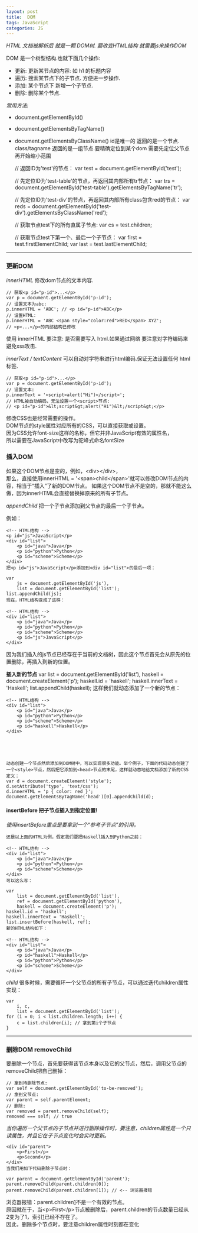 ```yaml
---
layout: post
title:  DOM
tags: JavaScript
categories: JS
---
```


*HTML 文档被解析后 就是一颗 DOM树. 要改变HTML结构 就需要js来操作DOM*

DOM 是一个树型结构.也就下面几个操作: 
- 更新: 更新某节点的内容: 如 h1 的标题内容
- 遍历: 搜索某节点下的子节点. 方便进一步操作.
- 添加: 某个节点下 新增一个子节点.
- 删除: 删除某个节点.

*常用方法:*
- document.getElementById()
- document.getElementsByTagName()
- document.getElementsByClassName()
	id是唯一的 返回的是一个节点.
	class/tagname 返回的是一组节点.要精确定位到某个dom 需要先定位父节点再开始缩小范围


	// 返回ID为'test'的节点：
	var test = document.getElementById('test');
	
	// 先定位ID为'test-table'的节点，再返回其内部所有tr节点：
	var trs = document.getElementById('test-table').getElementsByTagName('tr');
	
	// 先定位ID为'test-div'的节点，再返回其内部所有class包含red的节点：
	var reds = document.getElementById('test-div').getElementsByClassName('red');
	
	// 获取节点test下的所有直属子节点:
	var cs = test.children;
	
	// 获取节点test下第一个、最后一个子节点：
	var first = test.firstElementChild;
	var last = test.lastElementChild;






---
### 更新DOM

*innerHTML* 修改dom节点的文本内容.

	// 获取<p id="p-id">...</p>
	var p = document.getElementById('p-id');
	// 设置文本为abc:
	p.innerHTML = 'ABC'; // <p id="p-id">ABC</p>
	// 设置HTML:
	p.innerHTML = 'ABC <span style="color:red">RED</span> XYZ';
	// <p>...</p>的内部结构已修改


使用 innerHTML 要注意: 是否需要写入 html.如果通过网络 要注意对字符编码来避免xss攻击.



*innerText / textContent*
可以自动对字符串进行html编码.保证无法设置任何 html标签.

	// 获取<p id="p-id">...</p>
	var p = document.getElementById('p-id');
	// 设置文本:
	p.innerText = '<script>alert("Hi")</script>';
	// HTML被自动编码，无法设置一个<script>节点:
	// <p id="p-id">&lt;script&gt;alert("Hi")&lt;/script&gt;</p>



修改CSS也是经常需要的操作。  
DOM节点的style属性对应所有的CSS，可以直接获取或设置。  
因为CSS允许font-size这样的名称，但它并非JavaScript有效的属性名，  
所以需要在JavaScript中改写为驼峰式命名fontSize



### 插入DOM
如果这个DOM节点是空的，例如，\<div\>\</div\>，  
那么，直接使用innerHTML = '\<span\>child\</span\>'就可以修改DOM节点的内容，相当于“插入”了新的DOM节点。
如果这个DOM节点不是空的，那就不能这么做，因为innerHTML会直接替换掉原来的所有子节点。  


*appendChild* 把一个子节点添加到父节点的最后一个子节点。

例如：

	<!-- HTML结构 -->
	<p id="js">JavaScript</p>
	<div id="list">
	    <p id="java">Java</p>
	    <p id="python">Python</p>
	    <p id="scheme">Scheme</p>
	</div>
	把<p id="js">JavaScript</p>添加到<div id="list">的最后一项：
	
	var
	    js = document.getElementById('js'),
	    list = document.getElementById('list');
	list.appendChild(js);
	现在，HTML结构变成了这样：
	
	<!-- HTML结构 -->
	<div id="list">
	    <p id="java">Java</p>
	    <p id="python">Python</p>
	    <p id="scheme">Scheme</p>
	    <p id="js">JavaScript</p>
	</div>

因为我们插入的js节点已经存在于当前的文档树，因此这个节点首先会从原先的位置删除，再插入到新的位置。



**插入新的节点**
	var
	    list = document.getElementById('list'),
	    haskell = document.createElement('p');
	haskell.id = 'haskell';
	haskell.innerText = 'Haskell';
	list.appendChild(haskell);
	这样我们就动态添加了一个新的节点：
	
	<!-- HTML结构 -->
	<div id="list">
	    <p id="java">Java</p>
	    <p id="python">Python</p>
	    <p id="scheme">Scheme</p>
	    <p id="haskell">Haskell</p>
	</div>





	动态创建一个节点然后添加到DOM树中，可以实现很多功能。举个例子，下面的代码动态创建了一个<style>节点，然后把它添加到<head>节点的末尾，这样就动态地给文档添加了新的CSS定义：
	var d = document.createElement('style');
	d.setAttribute('type', 'text/css');
	d.innerHTML = 'p { color: red }';
	document.getElementsByTagName('head')[0].appendChild(d);




#### insertBefore 把子节点插入到指定位置!
*使用insertBefore重点是要拿到一个“参考子节点”的引用。*

	还是以上面的HTML为例，假定我们要把Haskell插入到Python之前：
	
	<!-- HTML结构 -->
	<div id="list">
	    <p id="java">Java</p>
	    <p id="python">Python</p>
	    <p id="scheme">Scheme</p>
	</div>
	可以这么写：
	
	var
	    list = document.getElementById('list'),
	    ref = document.getElementById('python'),
	    haskell = document.createElement('p');
	haskell.id = 'haskell';
	haskell.innerText = 'Haskell';
	list.insertBefore(haskell, ref);
	新的HTML结构如下：
	
	<!-- HTML结构 -->
	<div id="list">
	    <p id="java">Java</p>
	    <p id="haskell">Haskell</p>
	    <p id="python">Python</p>
	    <p id="scheme">Scheme</p>
	</div>


*child*
很多时候，需要循环一个父节点的所有子节点，可以通过迭代children属性实现：



	var
	    i, c,
	    list = document.getElementById('list');
	for (i = 0; i < list.children.length; i++) {
	    c = list.children[i]; // 拿到第i个子节点
	}





---
### 删除DOM  removeChild

要删除一个节点，首先要获得该节点本身以及它的父节点，然后，调用父节点的removeChild把自己删掉：

	// 拿到待删除节点:
	var self = document.getElementById('to-be-removed');
	// 拿到父节点:
	var parent = self.parentElement;
	// 删除:
	var removed = parent.removeChild(self);
	removed === self; // true



*当你遍历一个父节点的子节点并进行删除操作时，要注意，children属性是一个只读属性，并且它在子节点变化时会实时更新。*

	<div id="parent">
	    <p>First</p>
	    <p>Second</p>
	</div>
	当我们用如下代码删除子节点时：
	
	var parent = document.getElementById('parent');
	parent.removeChild(parent.children[0]);
	parent.removeChild(parent.children[1]); // <-- 浏览器报错

浏览器报错：parent.children[1]()不是一个有效的节点。  
原因就在于，当\<p\>First\</p\>节点被删除后，parent.children的节点数量已经从2变为了1，索引[1]()已经不存在了。  
因此，删除多个节点时，要注意children属性时刻都在变化
























